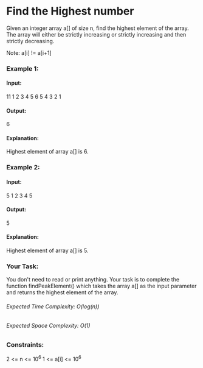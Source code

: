 # Find the Highest number
Given an integer array a[] of size n, find the highest element of the array. The array will either be strictly increasing or strictly increasing and then strictly decreasing.

Note: a[i] != a[i+1] 

### Example 1:
#### Input:
11
1 2 3 4 5 6 5 4 3 2 1
#### Output: 
6
#### Explanation: 
Highest element of array a[] is 6.

### Example 2:
#### Input:
5
1 2 3 4 5
#### Output:
5
#### Explanation: 
Highest element of array a[] is 5.

### Your Task:
You don't need to read or print anything. Your task is to complete the function findPeakElement() which takes the array a[] as the input parameter and returns the highest element of the array.

###### Expected Time Complexity: O(log(n))
###### Expected Space Complexity: O(1)

### Constraints:
2 <= n <= $`10^6`$
1 <= a[i] <= $`10^6`$


